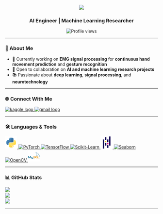 
<p align="center">
<img src="https://media.giphy.com/media/VgCDAzcKvsR6OM0uWg/giphy.gif" width="50">
</p>

<h3 align="center">AI Engineer | Machine Learning Researcher</h3>

<p align="center">
<img src="https://komarev.com/ghpvc/?username=anitarostami&label=Profile%20Views&color=0e75b6&style=flat" alt="Profile views" />
</p>

---

### 🚀 About Me
- 🔭 Currently working on **EMG signal processing** for **continuous hand movement prediction** and **gesture recognition**  
- 🤝 Open to collaboration on **AI and machine learning research projects**  
- 📚 Passionate about **deep learning**, **signal processing**, and **neurotechnology**  

---

### 🌐 Connect With Me
<p align="left">
<a href="https://kaggle.com/anitarostami" target="_blank">
<img src="https://img.shields.io/static/v1?message=Kaggle&logo=kaggle&label=&color=0077B5&logoColor=white&labelColor=&style=for-the-badge" height="25" alt="kaggle logo"   />
</a>
<a href="mailto:anita13710@gmail.com" target="_blank">
<img src="https://img.shields.io/static/v1?message=Gmail&logo=gmail&label=&color=9146FF&logoColor=white&labelColor=&style=for-the-badge" height="25" alt="gmail logo"   />
</a>
</p>

---

### 🛠 Languages & Tools
<p align="left"> 
<a href="https://www.python.org" target="_blank" rel="noreferrer"> 
<img src="https://raw.githubusercontent.com/devicons/devicon/master/icons/python/python-original.svg" alt="Python" width="40" height="40"/> 
</a>
<a href="https://pytorch.org/" target="_blank" rel="noreferrer"> 
<img src="https://www.vectorlogo.zone/logos/pytorch/pytorch-icon.svg" alt="PyTorch" width="40" height="40"/> 
</a>
<a href="https://www.tensorflow.org" target="_blank" rel="noreferrer"> 
<img src="https://www.vectorlogo.zone/logos/tensorflow/tensorflow-icon.svg" alt="TensorFlow" width="40" height="40"/> 
</a>
<a href="https://scikit-learn.org/" target="_blank" rel="noreferrer"> 
<img src="https://upload.wikimedia.org/wikipedia/commons/0/05/Scikit_learn_logo_small.svg" alt="Scikit-Learn" width="40" height="40"/> 
</a>
<a href="https://pandas.pydata.org/" target="_blank" rel="noreferrer"> 
<img src="https://raw.githubusercontent.com/devicons/devicon/master/icons/pandas/pandas-original.svg" alt="Pandas" width="40" height="40"/> 
</a>
<a href="https://seaborn.pydata.org/" target="_blank" rel="noreferrer"> 
<img src="https://seaborn.pydata.org/_images/logo-mark-lightbg.svg" alt="Seaborn" width="40" height="40"/> 
</a>
<a href="https://opencv.org/" target="_blank" rel="noreferrer"> 
<img src="https://www.vectorlogo.zone/logos/opencv/opencv-icon.svg" alt="OpenCV" width="40" height="40"/> 
</a>
<a href="https://www.mysql.com/" target="_blank" rel="noreferrer"> 
<img src="https://raw.githubusercontent.com/devicons/devicon/master/icons/mysql/mysql-original-wordmark.svg" alt="MySQL" width="40" height="40"/> 
</a>
</p>

---

### 📊 GitHub Stats

![](https://nirzak-streak-stats.vercel.app/?user=AnitaRostami&theme=radical&hide_border=true)<br/>
![](https://github-readme-stats.vercel.app/api?username=AnitaRostami&theme=radical&hide_border=true&include_all_commits=false&count_private=false)<br/>
![](https://github-readme-stats.vercel.app/api/top-langs/?username=AnitaRostami&theme=radical&hide_border=true&include_all_commits=false&count_private=false&layout=compact)

---
